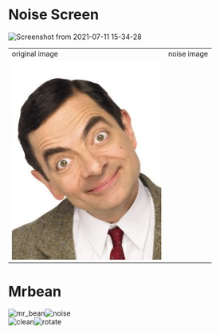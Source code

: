 # Noise Screen

![Screenshot from 2021-07-11 15-34-28](https://user-images.githubusercontent.com/80582110/125192533-997eec00-e25d-11eb-9743-cdca4f545688.png)


<table>
<tr>
<td>original image</td>
<td>noise image</td>
</tr>
<tr>
<td><img src="clean.jpg"></td>
</tr>
</table>

# Mrbean
![mr_bean](https://user-images.githubusercontent.com/80582110/125941873-1db471ab-299e-4466-b9a3-a0014f20b7cf.jpeg)![noise](https://user-images.githubusercontent.com/80582110/125941898-4e1440a3-e8a8-4810-8cd6-703e1f4152c9.jpg)  
![clean](https://user-images.githubusercontent.com/80582110/125941977-1fa0d28a-5c04-455e-bd1f-e6b5e2c10233.jpg)![rotate](https://user-images.githubusercontent.com/80582110/125942008-4ebabe39-7081-4776-ab57-822937b6b139.jpg)

   
